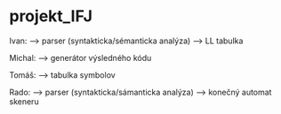 # projekt_IFJ

Ivan:
    --> parser (syntakticka/sémanticka analýza)
    --> LL tabulka

Michal:
    --> generátor výsledného kódu

Tomáš:
    --> tabulka symbolov

Rado: 
    --> parser (syntakticka/sámanticka analýza)
    --> konečný automat skeneru






